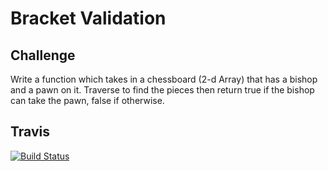 # Bracket Validation

## Challenge

Write a function which takes in a chessboard (2-d Array) that has a bishop and a pawn on it. Traverse to find the pieces then return true if the bishop can take the pawn, false if otherwise.

## Travis

[![Build Status](https://travis-ci.com/kris3579/Code-Challenge-32.svg?branch=master)](https://travis-ci.com/kris3579/Code-Challenge-32)
